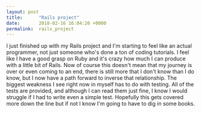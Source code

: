 ```yaml
---
layout: post
title:      "Rails project"
date:       2018-02-16 16:04:26 +0000
permalink:  rails_project
---
```



I just finished up with my Rails project and I'm starting to feel like an actual programmer, not just someone who's done a ton of coding tutorials. I feel like I have a good grasp on Ruby and it's crazy how much I can produce with a little bit of Rails. Now of course this doesn't mean that my journey is over or even coming to an end, there is still more that I don't know than I do know, but I now have a path forward to inverse that relationship. The biggest weakness I see right now in myself has to do with testing. All of the tests are provided, and although I can read them just fine, I know I would struggle if I had to write even a simple test. Hopefully this gets covered more down the line but if not I know I'm going to have to dig in some books.

